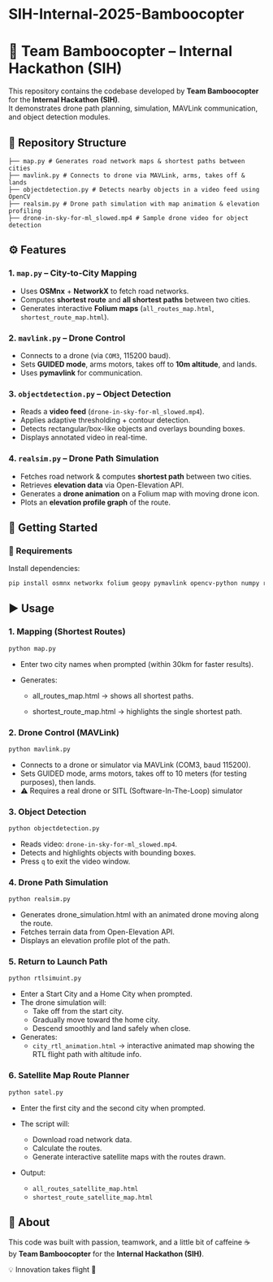 # SIH-Internal-2025-Bamboocopter

# 🚁 Team Bamboocopter – Internal Hackathon (SIH)

This repository contains the codebase developed by **Team Bamboocopter** for the **Internal Hackathon (SIH)**.  
It demonstrates drone path planning, simulation, MAVLink communication, and object detection modules.

## 📂 Repository Structure
```
├── map.py # Generates road network maps & shortest paths between cities
├── mavlink.py # Connects to drone via MAVLink, arms, takes off & lands
├── objectdetection.py # Detects nearby objects in a video feed using OpenCV
├── realsim.py # Drone path simulation with map animation & elevation profiling
├── drone-in-sky-for-ml_slowed.mp4 # Sample drone video for object detection
```

## ⚙️ Features

### 1. `map.py` – City-to-City Mapping  
- Uses **OSMnx** + **NetworkX** to fetch road networks.  
- Computes **shortest route** and **all shortest paths** between two cities.  
- Generates interactive **Folium maps** (`all_routes_map.html`, `shortest_route_map.html`).  

### 2. `mavlink.py` – Drone Control  
- Connects to a drone (via `COM3`, 115200 baud).  
- Sets **GUIDED mode**, arms motors, takes off to **10m altitude**, and lands.  
- Uses **pymavlink** for communication.  

### 3. `objectdetection.py` – Object Detection  
- Reads a **video feed** (`drone-in-sky-for-ml_slowed.mp4`).  
- Applies adaptive thresholding + contour detection.  
- Detects rectangular/box-like objects and overlays bounding boxes.  
- Displays annotated video in real-time.  

### 4. `realsim.py` – Drone Path Simulation  
- Fetches road network & computes **shortest path** between two cities.  
- Retrieves **elevation data** via Open-Elevation API.  
- Generates a **drone animation** on a Folium map with moving drone icon.  
- Plots an **elevation profile graph** of the route.  

## 🚀 Getting Started

### 🔧 Requirements
Install dependencies:
```bash
pip install osmnx networkx folium geopy pymavlink opencv-python numpy requests matplotlib folium geopy
```

## ▶️ Usage

### 1. Mapping (Shortest Routes)
```bash
python map.py
```

- Enter two city names when prompted (within 30km for faster results).

- Generates:

  - all_routes_map.html → shows all shortest paths.

  - shortest_route_map.html → highlights the single shortest path.

 ### 2. Drone Control (MAVLink)
 ```bash
python mavlink.py
```

- Connects to a drone or simulator via MAVLink (COM3, baud 115200).
- Sets GUIDED mode, arms motors, takes off to 10 meters (for testing purposes), then lands.
- ⚠️ Requires a real drone or SITL (Software-In-The-Loop) simulator

### 3. Object Detection
```bash
python objectdetection.py
```
- Reads video: `drone-in-sky-for-ml_slowed.mp4`.
- Detects and highlights objects with bounding boxes.
- Press `q` to exit the video window.

### 4. Drone Path Simulation
```bash
python realsim.py
```
- Generates drone_simulation.html with an animated drone moving along the route.
- Fetches terrain data from Open-Elevation API.
- Displays an elevation profile plot of the path.

### 5. Return to Launch Path
```bash
python rtlsimuint.py
```
- Enter a Start City and a Home City when prompted.
- The drone simulation will:
  - Take off from the start city.
  - Gradually move toward the home city.
  - Descend smoothly and land safely when close.
- Generates:
  - `city_rtl_animation.html` → interactive animated map showing the RTL flight path with altitude info.

### 6. Satellite Map Route Planner
```bash
python satel.py
```
- Enter the first city and the second city when prompted.
- The script will:
  - Download road network data.
  - Calculate the routes.
  - Generate interactive satellite maps with the routes drawn.

- Output:
  - `all_routes_satellite_map.html`
  - `shortest_route_satellite_map.html`

## 🎉 About
This code was built with passion, teamwork, and a little bit of caffeine ☕  
by **Team Bamboocopter** for the **Internal Hackathon (SIH)**.  

💡 Innovation takes flight 🚁
